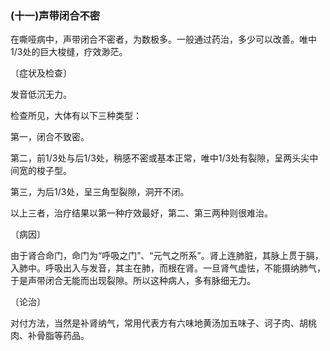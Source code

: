 ### (十一)声带闭合不密

在嘶哑病中，声带闭合不密者，为数极多。一般通过药治，多少可以改善。唯中1/3处的巨大梭缝，疗效渺茫。

〔症状及检查〕

发音低沉无力。

检查所见，大体有以下三种类型：

第一，闭合不致密。

第二，前1/3处与后1/3处，稍感不密或基本正常，唯中1/3处有裂隙，呈两头尖中间宽的梭子型。

第三，为后1/3处，呈三角型裂隙，洞开不闭。

以上三者，治疗结果以第一种疗效最好，第二、第三两种则很难治。

〔病因〕

由于肾合命门，命门为“呼吸之门”、“元气之所系”。肾上连肺脏，其脉上贯于膈，入肺中。呼吸出入与发音，其主在肺，而根在肾。一旦肾气虚怯，不能摄纳肺气，于是声带闭合无能而出现裂隙。所以这种病人，多有脉细无力。

〔论治〕

对付方法，当然是补肾纳气，常用代表方有六味地黄汤加五味子、诃子肉、胡桃肉、补骨脂等药品。
